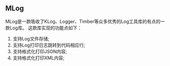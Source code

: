 ## MLog
MLog是一款吸收了KLog、Logger、Timber等众多优秀的Log工具库的有点的一款Log库。
这款库实现的功能点如下：

1. 支持Log文件存储;
2. 支持Log打印日志跳转到代码相应行;
3. 支持格式化打印JSON内容;
4. 支持格式化打印XML内容;
